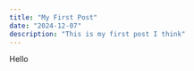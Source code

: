 ```yaml
---
title: "My First Post"
date: "2024-12-07"
description: "This is my first post I think"
---
```


Hello
